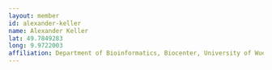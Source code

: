 ```yaml
---
layout: member
id: alexander-keller
name: Alexander Keller
lat: 49.7849283
long: 9.9722003
affiliation: Department of Bioinformatics, Biocenter, University of Wuerzburg, Wuerzburg, Germany
---
```



